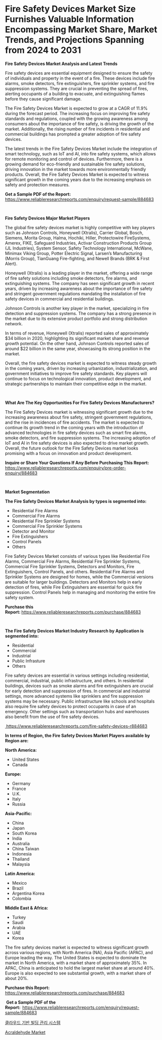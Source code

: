 <p><h1>Fire Safety Devices Market Size Furnishes Valuable Information Encompassing Market Share, Market Trends, and Projections Spanning from 2024 to 2031</h1></p><p><strong>Fire Safety Devices Market Analysis and Latest Trends</strong></p>
<p><p>Fire safety devices are essential equipment designed to ensure the safety of individuals and property in the event of a fire. These devices include fire alarms, smoke detectors, fire extinguishers, fire sprinkler systems, and fire suppression systems. They are crucial in preventing the spread of fires, alerting occupants of a building to evacuate, and extinguishing flames before they cause significant damage.</p><p>The Fire Safety Devices Market is expected to grow at a CAGR of 11.9% during the forecast period. The increasing focus on improving fire safety standards and regulations, coupled with the growing awareness among consumers about the importance of fire safety, is driving the growth of the market. Additionally, the rising number of fire incidents in residential and commercial buildings has prompted a greater adoption of fire safety devices.</p><p>The latest trends in the Fire Safety Devices Market include the integration of smart technology, such as IoT and AI, into fire safety systems, which allows for remote monitoring and control of devices. Furthermore, there is a growing demand for eco-friendly and sustainable fire safety solutions, driving innovation in the market towards more environmentally friendly products. Overall, the Fire Safety Devices Market is expected to witness significant growth in the coming years due to the increasing emphasis on safety and protection measures.</p></p>
<p><strong>Get a Sample PDF of the Report:&nbsp;</strong> <a href="https://www.reliableresearchreports.com/enquiry/request-sample/884683">https://www.reliableresearchreports.com/enquiry/request-sample/884683</a></p>
<p>&nbsp;</p>
<p><strong>Fire Safety Devices Major Market Players</strong></p>
<p><p>The global fire safety devices market is highly competitive with key players such as Johnson Controls, Honeywell (Xtralis), Carrier Global, Bosch, Siemens, Morita Group, Halma, Hochiki, Hiller, Protectowire FireSystems, Amerex, FIKE, Safeguard Industries, Activar Construction Products Group (JL Industries), System Sensor, Safety Technology International, McWane, Minimax Viking Group, Potter Electric Signal, Larsen’s Manufacturing (Morris Group), TianGuang Fire-fighting, and Newell Brands (BRK & First Alert).</p><p>Honeywell (Xtralis) is a leading player in the market, offering a wide range of fire safety solutions including smoke detectors, fire alarms, and extinguishing systems. The company has seen significant growth in recent years, driven by increasing awareness about the importance of fire safety and stringent government regulations mandating the installation of fire safety devices in commercial and residential buildings.</p><p>Johnson Controls is another key player in the market, specializing in fire detection and suppression systems. The company has a strong presence in the market due to its extensive product portfolio and strong distribution network.</p><p>In terms of revenue, Honeywell (Xtralis) reported sales of approximately $34 billion in 2020, highlighting its significant market share and revenue growth potential. On the other hand, Johnson Controls reported sales of around $22 billion in the same year, showcasing its strong position in the market.</p><p>Overall, the fire safety devices market is expected to witness steady growth in the coming years, driven by increasing urbanization, industrialization, and government initiatives to improve fire safety standards. Key players will continue to focus on technological innovation, product development, and strategic partnerships to maintain their competitive edge in the market.</p></p>
<p>&nbsp;</p>
<p><strong>What Are The Key Opportunities For Fire Safety Devices Manufacturers?</strong></p>
<p><p>The Fire Safety Devices market is witnessing significant growth due to the increasing awareness about fire safety, stringent government regulations, and the rise in incidences of fire accidents. The market is expected to continue its growth trend in the coming years with the introduction of advanced technologies in fire safety devices such as smart fire alarms, smoke detectors, and fire suppression systems. The increasing adoption of IoT and AI in fire safety devices is also expected to drive market growth. Overall, the future outlook for the Fire Safety Devices market looks promising with a focus on innovation and product development.</p></p>
<p><strong>Inquire or Share Your Questions If Any Before Purchasing This Report:</strong> <a href="https://www.reliableresearchreports.com/enquiry/pre-order-enquiry/884683">https://www.reliableresearchreports.com/enquiry/pre-order-enquiry/884683</a></p>
<p>&nbsp;</p>
<p><strong>Market Segmentation</strong></p>
<p><strong>The Fire Safety Devices Market Analysis by types is segmented into:</strong></p>
<p><ul><li>Residential Fire Alarms</li><li>Commercial Fire Alarms</li><li>Residential Fire Sprinkler Systems</li><li>Commercial Fire Sprinkler Systems</li><li>Detector and Monitor</li><li>Fire Extinguishers</li><li>Control Panels</li><li>Others</li></ul></p>
<p><p>Fire Safety Devices Market consists of various types like Residential Fire Alarms, Commercial Fire Alarms, Residential Fire Sprinkler Systems, Commercial Fire Sprinkler Systems, Detectors and Monitors, Fire Extinguishers, Control Panels, and others. Residential Fire Alarms and Sprinkler Systems are designed for homes, while the Commercial versions are suitable for larger buildings. Detectors and Monitors help in early detection of fires, while Fire Extinguishers are essential for quick fire suppression. Control Panels help in managing and monitoring the entire fire safety system.</p></p>
<p><strong>Purchase this Report:&nbsp;</strong><a href="https://www.reliableresearchreports.com/purchase/884683">https://www.reliableresearchreports.com/purchase/884683</a></p>
<p>&nbsp;</p>
<p><strong>The Fire Safety Devices Market Industry Research by Application is segmented into:</strong></p>
<p><ul><li>Residential</li><li>Commercial</li><li>Industrial</li><li>Public Infrasture</li><li>Others</li></ul></p>
<p><p>Fire safety devices are essential in various settings including residential, commercial, industrial, public infrastructure, and others. In residential buildings, devices such as smoke alarms and fire extinguishers are crucial for early detection and suppression of fires. In commercial and industrial settings, more advanced systems like sprinklers and fire suppression systems may be necessary. Public infrastructure like schools and hospitals also require fire safety devices to protect occupants in case of an emergency. Other settings such as transportation hubs and warehouses also benefit from the use of fire safety devices.</p></p>
<p><a href="https://www.reliableresearchreports.com/fire-safety-devices-r884683">&nbsp;https://www.reliableresearchreports.com/fire-safety-devices-r884683</a></p>
<p><strong>In terms of Region, the Fire Safety Devices Market Players available by Region are:</strong></p>
<p>
    <p> <strong> North America: </strong>
        <ul>
            <li>United States</li>
            <li>Canada</li>
        </ul>
        </p> 
    <p> <strong> Europe: </strong>
        <ul>
            <li>Germany</li>
            <li>France</li>
            <li>U.K.</li>
            <li>Italy</li>
            <li>Russia</li>
        </ul>
        </p> 
    <p> <strong> Asia-Pacific: </strong>
        <ul>
            <li>China</li>
            <li>Japan</li>
            <li>South Korea</li>
            <li>India</li>
            <li>Australia</li>
            <li>China Taiwan</li>
            <li>Indonesia</li>
            <li>Thailand</li>
            <li>Malaysia</li>
        </ul>
        </p> 
    <p> <strong> Latin America: </strong>
        <ul>
            <li>Mexico</li>
            <li>Brazil</li>
            <li>Argentina Korea</li>
            <li>Colombia</li>
        </ul>
        </p> 
    <p> <strong> Middle East & Africa: </strong>
        <ul>
            <li>Turkey</li>
            <li>Saudi</li>
            <li>Arabia</li>
            <li>UAE</li>
            <li>Korea</li>
        </ul>
    </p>
    </p>
<p><p>The fire safety devices market is expected to witness significant growth across various regions, with North America (NA), Asia Pacific (APAC), and Europe leading the way. The United States is expected to dominate the market in North America, with a market share of approximately 35%. In APAC, China is anticipated to hold the largest market share at around 40%. Europe is also expected to see substantial growth, with a market share of about 20%.</p></p>
<p><strong>Purchase this Report: </strong><a href="https://www.reliableresearchreports.com/purchase/884683">https://www.reliableresearchreports.com/purchase/884683</a></p>
<p>&nbsp;<strong>Get a Sample PDF of the Report:&nbsp;&nbsp;</strong><a href="https://www.reliableresearchreports.com/enquiry/request-sample/884683">https://www.reliableresearchreports.com/enquiry/request-sample/884683</a></p>
<p><strong></strong></p>
<p><p><a href="https://github.com/sougarounis/Market-Research-Report-List-3/blob/main/990438420419.md">클라우드 기반 빌딩 관리 시스템</a></p><p><a href="https://spotless-saver-8fd.notion.site/Acraldehyde-Market-Insights-Market-Players-and-Forecast-Till-2031-a185717939ad456aab50684a8cffa301">Acraldehyde Market</a></p></p>